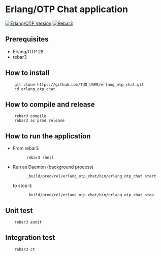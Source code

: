 # Erlang/OTP Chat application
[![Erlang/OTP Version](https://img.shields.io/badge/erlang-26%2B-blue)](https://www.erlang.org)
[![Rebar3](https://img.shields.io/badge/rebar3-3.25%2B-orange)](https://rebar3.org)

## Prerequisites
- Erlang/OTP 28
- rebar3

## How to install
        git clone https://github.com/TUO_USER/erlang_otp_chat.git
        cd erlang_otp_chat

## How to compile and release
        rebar3 compile
        rebar3 as prod release

## How to run the application
* From rebar3
            
            rebar3 shell

* Run as Daemon (background process)
            
            _build/prod/rel/erlang_otp_chat/bin/erlang_otp_chat start
    
    to stop it:
            
            _build/prod/rel/erlang_otp_chat/bin/erlang_otp_chat stop

## Unit test
        rebar3 eunit

## Integration test 
        rebar3 ct
